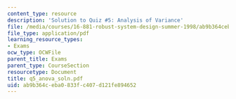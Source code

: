 ```yaml
---
content_type: resource
description: 'Solution to Quiz #5: Analysis of Variance'
file: /media/courses/16-881-robust-system-design-summer-1998/ab9b364ceba0833fc407d121fe894652_q5_anova_soln.pdf
file_type: application/pdf
learning_resource_types:
- Exams
ocw_type: OCWFile
parent_title: Exams
parent_type: CourseSection
resourcetype: Document
title: q5_anova_soln.pdf
uid: ab9b364c-eba0-833f-c407-d121fe894652
---
```

